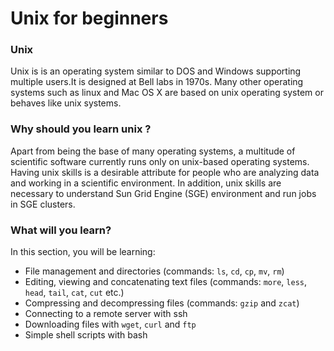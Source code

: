 # Unix for beginners

### Unix
Unix is is an operating system similar to DOS and Windows supporting multiple users.It is designed at Bell labs in 1970s. Many other operating systems such as linux and Mac OS X  are based on unix operating system or behaves like unix systems.

### Why should you learn unix ?
Apart from being the base of many operating systems, a multitude of scientific software currently runs only on unix-based operating systems. Having unix skills is a desirable attribute for people who are analyzing data and working in a scientific environment. In addition, unix skills are necessary to understand Sun Grid Engine (SGE) environment and run jobs in  SGE clusters.

### What will you learn?

In this section, you will be learning:
* File management and directories (commands: `ls`, `cd`, `cp`, `mv`,
  `rm`)
* Editing, viewing and concatenating text files (commands: `more`,
  `less`, `head`, `tail`, `cat`, `cut` etc.)
* Compressing and decompressing files (commands: `gzip` and `zcat`)
* Connecting to a remote server with ssh
* Downloading files with `wget`, `curl` and `ftp`
* Simple shell scripts with bash
